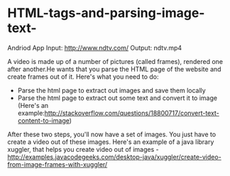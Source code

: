 # HTML-tags-and-parsing-image-text-
Andriod App
Input: http://www.ndtv.com/
Output: ndtv.mp4       

A video is made up of a number of pictures (called frames), rendered one after another.He wants that you parse the HTML page of the website and create frames out of it. Here's what you need to do:

- Parse the html page to extract out images and save them locally
- Parse the html page to extract out some text and convert it to image (Here's an example:http://stackoverflow.com/questions/18800717/convert-text-content-to-image)

After these two steps, you'll now have a set of images. You just have to create a video out of these images.
Here's an example of a java library xuggler, that helps you create video out of images - http://examples.javacodegeeks.com/desktop-java/xuggler/create-video-from-image-frames-with-xuggler/


